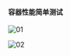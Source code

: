 #### 容器性能简单测试

![01](E:\CPlusPlus\repos\Cpp_Learning\JjhouCourses\JjhouCourses\C++STL\03\01.jpg)

![02](E:\CPlusPlus\repos\Cpp_Learning\JjhouCourses\JjhouCourses\C++STL\03\02.jpg)